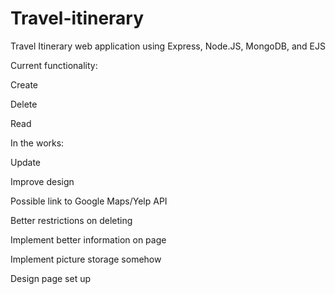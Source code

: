 # Travel-itinerary

Travel Itinerary web application using Express, Node.JS, MongoDB, and EJS

Current functionality: 

Create

Delete

Read

In the works:

Update

Improve design

Possible link to Google Maps/Yelp API

Better restrictions on deleting

Implement better information on page

Implement picture storage somehow

Design page set up
